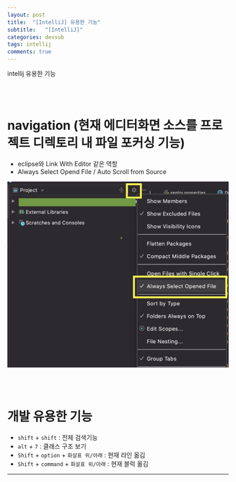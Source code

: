 ```yaml
---
layout: post
title:  "[IntelliJ] 유용한 기능"
subtitle:   "[IntelliJ]"
categories: devsub
tags: intellij
comments: true
---
```


intellij 유용한 기능

<br><br>


# navigation (현재 에디터화면 소스를 프로젝트 디렉토리 내 파일 포커싱 기능)

- eclipse와 Link With Editor 같은 역할
- Always Select Opend File / Auto Scroll from Source

[![vscode-s1](/assets/img/2020/09/intellij-useful-feature-200902.png)]()

<br><br>


# 개발 유용한 기능

- `shift` + `shift` : 전체 검색기능 
- `alt` + `7` : 클래스 구조 보기
- `Shift` + `option` + `화살표 위/아래` : 현재 라인 옮김
- `Shift` + `command` + `화살표 위/아래` : 현재 블럭 옮김


---




